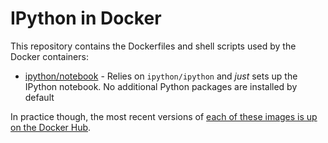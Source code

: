 IPython in Docker
=================

This repository contains the Dockerfiles and shell scripts used by the Docker
containers:

* [ipython/notebook](notebook) - Relies on `ipython/ipython` and *just* sets up the IPython notebook. No additional Python packages are installed by default

In practice though, the most recent versions of [each of these images is up on the Docker Hub](https://registry.hub.docker.com/repos/ipython/).
